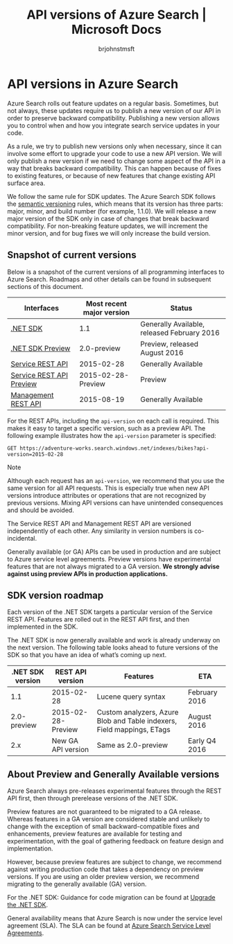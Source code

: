 ﻿---
title: API versions of Azure Search | Microsoft Docs
description: Version policy for Azure Search REST APIs and the client library in the .NET SDK.
services: search
documentationcenter: ''
author: brjohnstmsft
manager: pablocas
editor: ''

ms.assetid: 0458053a-164e-4682-a802-00097ecde981
ms.service: search
ms.devlang: dotnet
ms.workload: search
ms.topic: article
ms.tgt_pltfrm: na
ms.date: 08/16/2016
ms.author: brjohnst

---
# API versions in Azure Search
Azure Search rolls out feature updates on a regular basis. Sometimes, but not always, these updates require us to publish a new version of our API in order to preserve backward compatibility. Publishing a new version allows you to control when and how you integrate search service updates in your code.

As a rule, we try to publish new versions only when necessary, since it can involve some effort to upgrade your code to use a new API version. We will only publish a new version if we need to change some aspect of the API in a way that breaks backward compatibility. This can happen because of fixes to existing features, or because of new features that change existing API surface area.

We follow the same rule for SDK updates. The Azure Search SDK follows the [semantic versioning](http://semver.org/) rules, which means that its version has three parts: major, minor, and build number (for example, 1.1.0). We will release a new major version of the SDK only in case of changes that break backward compatibility. For non-breaking feature updates, we will increment the minor version, and for bug fixes we will only increase the build version.

## Snapshot of current versions
Below is a snapshot of the current versions of all programming interfaces to Azure Search. Roadmaps and other details can be found in subsequent sections of this document.

| Interfaces | Most recent major version | Status |
| --- | --- | --- |
| [.NET SDK](https://msdn.microsoft.com/library/azure/dn951165.aspx) |1.1 |Generally Available, released February 2016 |
| [.NET SDK Preview](https://msdn.microsoft.com/library/mt761536%28v=azure.103%29.aspx) |2.0-preview |Preview, released August 2016 |
| [Service REST API](https://msdn.microsoft.com/library/azure/dn798935.aspx) |2015-02-28 |Generally Available |
| [Service REST API Preview](search-api-2015-02-28-preview.md) |2015-02-28-Preview |Preview |
| [Management REST API](https://msdn.microsoft.com/library/azure/dn832684.aspx) |2015-08-19 |Generally Available |

For the REST APIs, including the `api-version` on each call is required. This makes it easy to target a specific version, such as a preview API. The following example illustrates how the `api-version` parameter is specified:

    GET https://adventure-works.search.windows.net/indexes/bikes?api-version=2015-02-28

> [!NOTE]
> Although each request has an `api-version`, we recommend that you use the same version for all API requests. This is especially true when new API versions introduce attributes or operations that are not recognized by previous versions. Mixing API versions can have unintended consequences and should be avoided.
> 
> The Service REST API and Management REST API are versioned independently of each other. Any similarity in version numbers is co-incidental.
> 
> 

Generally available (or GA) APIs can be used in production and are subject to Azure service level agreements. Preview versions have experimental features that are not always migrated to a GA version. **We strongly advise against using preview APIs in production applications.**

## SDK version roadmap
Each version of the .NET SDK targets a particular version of the Service REST API. Features are rolled out in the REST API first, and then implemented in the SDK.

The .NET SDK is now generally available and work is already underway on the next version. The following table looks ahead to future versions of the SDK so that you have an idea of what’s coming up next.

| .NET SDK version | REST API version | Features | ETA |
| --- | --- | --- | --- |
| 1.1 |2015-02-28 |Lucene query syntax |February 2016 |
| 2.0-preview |2015-02-28-Preview |Custom analyzers, Azure Blob and Table indexers, Field mappings, ETags |August 2016 |
| 2.x |New GA API version |Same as 2.0-preview |Early Q4 2016 |

## About Preview and Generally Available versions
Azure Search always pre-releases experimental features through the REST API first, then through prerelease versions of the .NET SDK.

Preview features are not guaranteed to be migrated to a GA release. Whereas features in a GA version are considered stable and unlikely to change with the exception of small backward-compatible fixes and enhancements, preview features are available for testing and experimentation, with the goal of gathering feedback on feature design and implementation. 

However, because preview features are subject to change, we recommend against writing production code that takes a dependency on preview versions. If you are using an older preview version, we recommend migrating to the generally available (GA) version. 

For the .NET SDK: Guidance for code migration can be found at [Upgrade the .NET SDK](search-dotnet-sdk-migration.md).

General availability means that Azure Search is now under the service level agreement (SLA). The SLA can be found at [Azure Search Service Level Agreements](https://azure.microsoft.com/support/legal/sla/search/v1_0/).

